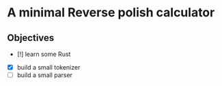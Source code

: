 # A minimal Reverse polish calculator

## Objectives
 - [!] learn some Rust
 - [x] build a small tokenizer
 - [ ] build a small parser

